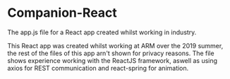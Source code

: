 # Companion-React
The app.js file for a React app created whilst working in industry.

This React app was created whilst working at ARM over the 2019 summer, the rest of the files of this app arn't shown for privacy reasons. The file shows experience working with the ReactJS framework, aswell as using axios for REST communication and react-spring for animation.
